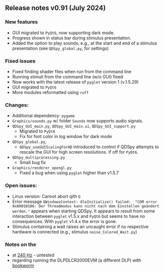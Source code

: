 ## Release notes v0.91 (July 2024)

### New features
- GUI migrated to `PyQt6`, now supporting dark mode.
- Progress shown in status bar during stimulus presentation.
- Added the option to play sounds, e.g., at the start and end of a stimulus presentation (see `QDSpy_global.py`, for settings) 

### Fixed issues
- Fixed finding shader files when run from the command line
- Running stimuli from the command line (w/o GUI) fixed
- Now works with the latest release of `pyglet` version 1 (v.1.5.29)
- GUI migrated to `PyQt6`
- More modules reformatted using `ruff`

### Changes:
- Additional dependency: `pygame`
- `Graphics/sounds.py` w/ folder `Sounds` now supports audio signals.
- `QDSpy_GUI_main.py`, `QDSpy_GUI_main.ui`, `QDSpy_GUI_support.py`
  - Migrated to `PyQt6`
  - Fix for font color in log window for dark mode
- `QDSpy_global.py`, 
  - `QDSpy_useGUIScalingForHD` introduced to control if QDSpy attempts to rescale the GUI for high screen resolutions. If off for `PyQt6`. 
- `QDSpy_multiprocessing.py`
  - Small bug fix
- `Graphics/renderer_opengl.py`
  - Fixed a bug when using `pyglet` higher than v1.5.7

### Open issues:
- Linux version: Cannot abort qith `Q`
- Error message `QWindowsContext: OleInitialize() failed:  "COM error 0x80010106: Der Threadmodus kann nicht nach dem Einstellen geändert werden."` appears when starting QDSpy. It appears to result from some interaction between `pyglet` v1.5.x and `PyQt6` but seems to have no consequences. With `pyglet` v1.4.x the error is gone.
- Stimulus containing a wait raises an uncaught error if no respective hardware is connected (e.g., stimulus `noise_Colored_Wait.py`)

### Notes on the 
- at [240 Hz](https://e2e.ti.com/support/dlp-products-group/dlp/f/dlp-products-forum/1054640/dlpdlcr230npevm-can-i-use-960x640-240hz-with-the-provided-firmware) - untested
- regarding running the DLPDLCR2000EVM (a different DLP) with [bookworm](https://e2e.ti.com/support/dlp-products-group/dlp/f/dlp-products-forum/1281455/dlpdlcr2000evm-raspberry-pi-configuration-using-dtoverlay-vc4-kms-dpi-generic-raspberry-pi-os-12-bookworm)

